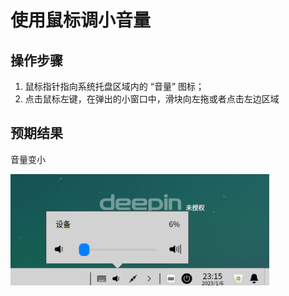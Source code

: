 # 使用鼠标调小音量

## 操作步骤

1. 鼠标指针指向系统托盘区域内的 “音量” 图标；
2. 点击鼠标左键，在弹出的小窗口中，滑块向左拖或者点击左边区域

## 预期结果

音量变小

![使用鼠标调小音量.png](../img/使用鼠标调小音量.png)

